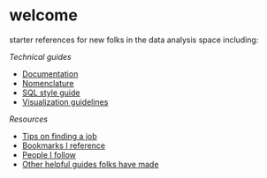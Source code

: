 # welcome
starter references for new folks in the data analysis space including:

_Technical guides_

- [Documentation](https://github.com/janejuenyang/welcome/blob/main/guides/documentation.md)
- [Nomenclature](https://github.com/janejuenyang/welcome/blob/main/guides/nomenclature.md)
- [SQL style guide](https://github.com/janejuenyang/welcome/blob/main/guides/sql_guide.md)
- [Visualization guidelines](https://github.com/janejuenyang/welcome/blob/main/guides/visualization_guidelines.md)

_Resources_

- [Tips on finding a job](https://github.com/janejuenyang/welcome/blob/main/resources/jobs.md)
- [Bookmarks I reference](https://github.com/janejuenyang/welcome/blob/main/resources/references.md)
- [People I follow](https://github.com/janejuenyang/welcome/blob/main/resources/people_i_follow.md)
- [Other helpful guides folks have made](https://github.com/janejuenyang/welcome/blob/main/resources/other_guides.md)
